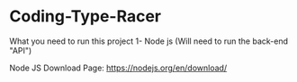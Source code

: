 # Coding-Type-Racer

What you need to run this project
1- Node js (Will need to run the back-end "API")


Node JS Download Page:
https://nodejs.org/en/download/


